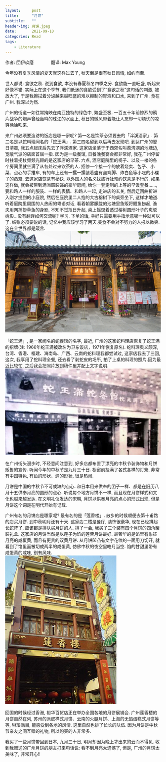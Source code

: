 ```yaml
---  
layout:     post  
title:      "月饼"  
subtitle:   ""  
header-img: 月饼.jpeg
date:       2021-09-10
categories: Read  
tags:  
    - Literature  
---  
```


作者: 団伊玖磨　　　　翻译: Max Young  

今年没有夏季风情的夏天就这样过去了, 秋天倒是很有秋日风情, 如约而至.

世人都说: 食欲之秋. 说到食欲, 本没有春夏秋冬四季之分. 食欲能一直旺盛, 听起来好像不错. 实际上在这个季节, 我们低迷的食欲受到了“食欲之秋”这句话的刺激, 被放大了, 于是我擦拭着分泌越来越旺盛的难以抑制的胃液和口水, 来到了广州. 食在广州. 我深以为然.

广州的街道一如往常掩映在南亚独特的绿色中, 繁盛至极. 一百五十年前惨烈的鸦片战争的炮声曾经轰鸣的珠江的水面上, 秋日的微风带着能让人忘却一切烦忧的凉爽徐徐吹来.

来广州必须要造访的饭店是哪一家呢? 第一名是饮茶必须要去的「泮溪酒家」. 第二名是以蛇料理闻名的「蛇王满」. 第三四名留到以后再去发现吧. 到达广州的翌日清晨, 我五点起床后先去了泮溪酒家. 这家店坐落于于西郊名叫荔湾湖的池塘边, 宽敞气派的店面首屈一指. 因为是一级餐馆, 日餐晚餐宴会都非常好, 我在广州停留时拄着拐杖频频光顾的是这家店的早茶. 六点, 酒店庭院里的椅子、以及一楼的各个房间里就坐满了从各处过来饮茶的人. 招停一个接一个的放着烧卖、包子、小菜、点心的手推车, 有的车上还有一摞一摞装着盛有卤鸡脚、炸白鱼等小吃的小碟子的蒸笼. 去这家店饮茶有秘诀. 以外国人的名义找旅行社预约饮茶是不行的. 如果这样做, 就会被带到满洲窗装饰的豪华房间, 给你一套定制的上等的早饭套餐......, 要和路人一样的服装、一样的表情、和路人一起, 走进店的玄关, 然后迂回曲折进入刚才提到的小庭院, 然后在庭院里二人抱的大古榕树下的桌旁坐下, 这样才地道. 听着庭院里周围的人热闹的粤语对话, 看着朝雾朦胧的池塘里鱼贩将鲤鱼捞起, 渔夫用网捕捞草鱼的身影, 不知不觉旭日升起, 桌上摇曳着透过榕树圆形叶子的斑驳树影...没有翻译如何交流呢? 学习. 下单的话, 幸好只需要用手指示意哪一种就可以了. 结账必须要说的话, 记忆中我应该学习了两天.美食不会对不努力的人报以微笑. 这在全世界都是箴言.
<img src="/images/posts/泮溪酒家.jpeg">

「蛇王满」, 是一家闻名的蛇餐馆的名字, 最近, 广州的这家蛇料理店恢复了蛇王满的招牌(注: 1966年蛇王满被改名为卫东饭店，1971年恢复原名). 蛇料理奥义颇深, 台湾、香港、福建、海南岛、广西、云南的蛇料理我都尝试过, 这家店我去了三回, 这次, 我享用了蛇料理全餐, 还去看了剥蛇皮的场所, 拍了上桌的料理的照片.因为最近比较忙, 之后我会把照片放到稿件里并配上文字说明.
<img src="/images/posts/蛇王满.png">

在广州街头漫步时, 不经意间注意到, 好多店都布置了漂亮的中秋节装饰物和月饼贩售的宣传. 听闻今年的中秋节是九月三十日. 橱窗前挂满了各式各样的灯笼, 非常有中国特色, 有鱼的形状、蝉的形状, 很是热闹.

月饼是中国的中秋节不可或缺的点心. 和日本用来供奉的团子一样、都是在旧历八月十五供奉月亮的圆形的点心. 听说每个地方月饼不一样, 而且现在月饼样式和文化也越来越发达. 在文明礼仪发达的宋朝, 月饼以供奉月亮的点心的形式出现, 但是月饼这个词是在明代开始有记载.

广州有名的月饼店是哪家呢? 最有名的是「莲香楼」. 散步的时候顺便去第十甫路的店买月饼. 到中秋明月还有十天. 这家店二楼是餐厅, 装饰很豪华, 现在已经排起长蛇阵了, 应该都是排队买月饼的人. 排了一会, 我买了三个装有四个月饼的四角罐装礼盒. 这家店的月饼当然是以莲子为馅的莲蓉月饼最好. 最奢华的是馅里有象征月亮的咸蛋黄, 而且有更贵的双黄月饼. 从月饼凹凸有文字花纹的一面用刀切开, 就看到了馅里面被切成两半的咸蛋黄, 仿佛中秋的夜空里皓月当空. 馅的甘甜里带有咸蛋黄的咸味, 别有风味.  
<img src="/images/posts/莲香楼.jpeg">

回国的时候经过香港, 裕华百货店正在举办全国各地的月饼展销会. 广州莲香楼的月饼自然在列, 苏州的派皮样式月饼、云南的火腿月饼、上海的无馅蛋糕式月饼等等, 琳琅满目, 能感受到各地的风情. 这里自然也排了长长的队伍. 因为月饼是中秋节亲友之间互赠的礼物, 所以购买的人非常多.

我买了一些月饼带回到日本, 九月三十日, 明月却因为晚上才出来的云而不得见. 收到我赠送的广州月饼的朋友打来电话说: 看不到月亮太遗憾了, 但是, 广州的月饼太美味了, 非常开心!!
